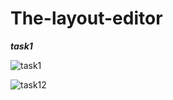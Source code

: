 # The-layout-editor

***task1***

![task1](https://user-images.githubusercontent.com/47654208/111645026-7a7cca00-8828-11eb-8d9c-e4e0ae37fddd.gif)


![task12](https://user-images.githubusercontent.com/47654208/111645045-7cdf2400-8828-11eb-9b54-0fe35e9d089b.gif)
